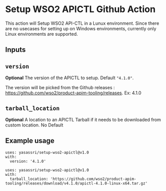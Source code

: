 # Setup WSO2 APICTL Github Action

This action will Setup WSO2 API-CTL in a Lunux environment. Since there are no usecases for setting up on Windows environments, currently only Linux environments are supported.

## Inputs

## `version`

**Optional** The version of the APICTL to setup. Default `"4.1.0"`.

The version will be picked from the Github releases : https://github.com/wso2/product-apim-tooling/releases. Ex: 4.1.0

## `tarball_location`

**Optional** A location to an APICTL Tarball if it needs to be downloaded from custom location. No Default

## Example usage

```
uses: yasassri/setup-wso2-apictl@v1.0
with:
  version: '4.1.0'
```

```
uses: yasassri/setup-wso2-apictl@v1.0
with:
  tarball_location: 'https://github.com/wso2/product-apim-tooling/releases/download/v4.1.0/apictl-4.1.0-linux-x64.tar.gz'
```